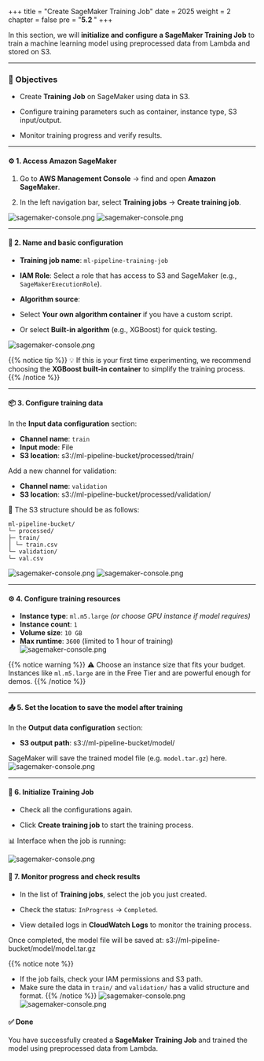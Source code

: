 +++
title = "Create SageMaker Training Job"
date = 2025
weight = 2
chapter = false
pre = "<b>5.2 </b>"
+++

In this section, we will **initialize and configure a SageMaker Training Job** to train a machine learning model using preprocessed data from Lambda and stored on S3.

---

### 🎯 Objectives
- Create **Training Job** on SageMaker using data in S3.

- Configure training parameters such as container, instance type, S3 input/output.

- Monitor training progress and verify results.

---

#### ⚙️ 1. Access Amazon SageMaker

1. Go to **AWS Management Console** → find and open **Amazon SageMaker**.

2. In the left navigation bar, select **Training jobs** → **Create training job**.

![sagemaker-console.png](/images/5-Configure-API-Gateway/5.2-create-training-job/5.2.1.png)
![sagemaker-console.png](/images/5-Configure-API-Gateway/5.2-create-training-job/5.2.2.png)

---

#### 📁 2. Name and basic configuration

- **Training job name**: `ml-pipeline-training-job`
- **IAM Role**: Select a role that has access to S3 and SageMaker (e.g., `SageMakerExecutionRole`).

- **Algorithm source**:
- Select **Your own algorithm container** if you have a custom script.

- Or select **Built-in algorithm** (e.g., XGBoost) for quick testing.

![sagemaker-console.png](/images/5-Configure-API-Gateway/5.2-create-training-job/5.2.3.png)

{{% notice tip %}}
💡 If this is your first time experimenting, we recommend choosing the **XGBoost built-in container** to simplify the training process.
{{% /notice %}}

---

#### 📦 3. Configure training data

In the **Input data configuration** section:

- **Channel name**: `train`
- **Input mode**: File
- **S3 location**: s3://ml-pipeline-bucket/processed/train/

Add a new channel for validation:

- **Channel name**: `validation`
- **S3 location**: s3://ml-pipeline-bucket/processed/validation/

📁 The S3 structure should be as follows:
~~~
ml-pipeline-bucket/
└─ processed/
├─ train/
│ └─ train.csv
└─ validation/
└─ val.csv
~~~
![sagemaker-console.png](/images/5-Configure-API-Gateway/5.2-create-training-job/5.2.6.png)
![sagemaker-console.png](/images/5-Configure-API-Gateway/5.2-create-training-job/5.2.7.png)

---

#### ⚙️ 4. Configure training resources

- **Instance type**: `ml.m5.large` *(or choose GPU instance if model requires)*
- **Instance count**: `1`
- **Volume size**: `10 GB`
- **Max runtime**: `3600` (limited to 1 hour of training)
![sagemaker-console.png](/images/5-Configure-API-Gateway/5.2-create-training-job/5.2.5.png)

{{% notice warning %}}
⚠️ Choose an instance size that fits your budget. Instances like `ml.m5.large` are in the Free Tier and are powerful enough for demos.
{{% /notice %}}

---

#### 📤 5. Set the location to save the model after training

In the **Output data configuration** section:

- **S3 output path**: s3://ml-pipeline-bucket/model/

SageMaker will save the trained model file (e.g. `model.tar.gz`) here.
![sagemaker-console.png](/images/5-Configure-API-Gateway/5.2-create-training-job/5.2.4.png)

---

#### 🧪 6. Initialize Training Job

- Check all the configurations again.

- Click **Create training job** to start the training process.

📊 Interface when the job is running:

![sagemaker-console.png](/images/5-Configure-API-Gateway/5.2-create-training-job/5.2.4.png)

#### 🔎 7. Monitor progress and check results

- In the list of **Training jobs**, select the job you just created.

- Check the status: `InProgress` → `Completed`.

- View detailed logs in **CloudWatch Logs** to monitor the training process.

Once completed, the model file will be saved at: s3://ml-pipeline-bucket/model/model.tar.gz

{{% notice note %}}
- If the job fails, check your IAM permissions and S3 path.
- Make sure the data in `train/` and `validation/` has a valid structure and format.
{{% /notice %}}
![sagemaker-console.png](/images/5-Configure-API-Gateway/5.2-create-training-job/5.2.8.png)
![sagemaker-console.png](/images/5-Configure-API-Gateway/5.2-create-training-job/5.2.9.png)
#### ✅ Done

You have successfully created a **SageMaker Training Job** and trained the model using preprocessed data from Lambda.
